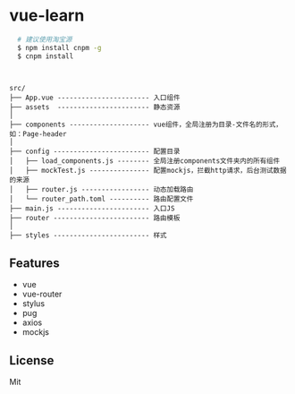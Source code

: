 # vue-learn

```bash
  # 建议使用淘宝源
  $ npm install cnpm -g
  $ cnpm install
  
```

```

src/
├── App.vue ----------------------- 入口组件 
├── assets  ----------------------- 静态资源
│   
├── components -------------------- vue组件，全局注册为目录-文件名的形式，如：Page-header
│   
├── config ------------------------ 配置目录
│   ├── load_components.js -------- 全局注册components文件夹内的所有组件
│   ├── mockTest.js --------------- 配置mockjs，拦截http请求，后台测试数据的来源
│   ├── router.js ----------------- 动态加载路由
│   └── router_path.toml ---------- 路由配置文件
├── main.js ----------------------- 入口JS
├── router ------------------------ 路由模板
│  
├── styles ------------------------ 样式

```

## Features
* vue
* vue-router
* stylus
* pug
* axios
* mockjs

## License
Mit